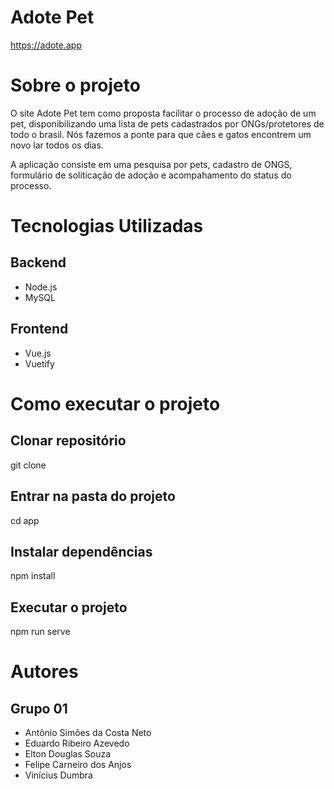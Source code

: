 # Adote Pet

https://adote.app

# Sobre o projeto

O site Adote Pet tem como proposta facilitar o processo de adoção de um pet, disponibilizando uma lista de pets cadastrados por ONGs/protetores de todo o brasil. Nós fazemos a ponte para que cães e gatos encontrem um novo lar todos os dias.

A aplicação consiste em uma pesquisa por pets, cadastro de ONGS, formulário de soliticação de adoção e acompahamento do status do processo.

# Tecnologias Utilizadas

## Backend

- Node.js
- MySQL

## Frontend

- Vue.js
- Vuetify

# Como executar o projeto

## Clonar repositório

git clone 

## Entrar na pasta do projeto

cd app

## Instalar dependências

npm install

## Executar o projeto

npm run serve

# Autores

## Grupo 01

- Antônio Simões da Costa Neto
- Eduardo Ribeiro Azevedo
- Elton Douglas Souza
- Felipe Carneiro dos Anjos
- Vinícius Dumbra
